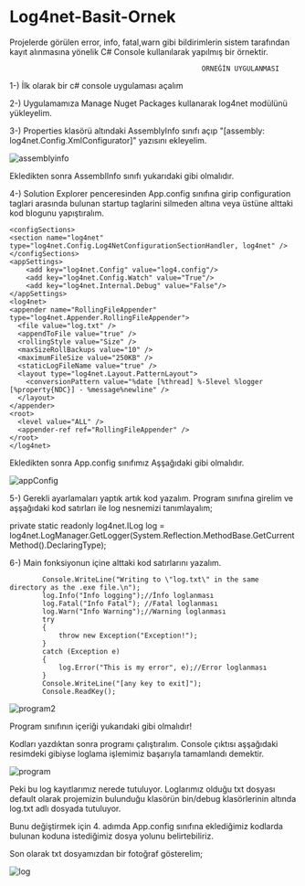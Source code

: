 # Log4net-Basit-Ornek
Projelerde görülen error, info, fatal,warn gibi bildirimlerin sistem tarafından kayıt alınmasına yönelik C# Console kullanılarak yapılmış bir örnektir.

                                                   ÖRNEĞİN UYGULANMASI
          
1-) İlk olarak bir c# console uygulaması açalım

2-) Uygulamamıza Manage Nuget Packages kullanarak log4net modülünü yükleyelim.

3-) Properties klasörü altındaki AssemblyInfo sınıfı açıp "[assembly: log4net.Config.XmlConfigurator]" yazısını ekleyelim.

![assemblyinfo](https://user-images.githubusercontent.com/46024317/64182698-4e317080-ce71-11e9-9cd9-628d603ce6c5.PNG)

Ekledikten sonra AssemblInfo sınıfı yukarıdaki gibi olmalıdır.

4-) Solution Explorer penceresinden App.config sınıfına girip configuration taglari arasında bulunan startup taglarini silmeden altına veya üstüne alttaki kod blogunu yapıştıralım.
 
    <configSections>
    <section name="log4net" type="log4net.Config.Log4NetConfigurationSectionHandler, log4net" />
    </configSections>
    <appSettings>
        <add key="log4net.Config" value="log4.config"/>
        <add key="log4net.Config.Watch" value="True"/>
        <add key="log4net.Internal.Debug" value="False"/>
    </appSettings>
    <log4net>
    <appender name="RollingFileAppender" type="log4net.Appender.RollingFileAppender">
      <file value="log.txt" />
      <appendToFile value="true" />
      <rollingStyle value="Size" />
      <maxSizeRollBackups value="10" />
      <maximumFileSize value="250KB" />
      <staticLogFileName value="true" />
      <layout type="log4net.Layout.PatternLayout">
        <conversionPattern value="%date [%thread] %-5level %logger [%property{NDC}] - %message%newline" />
      </layout>
    </appender>
    <root>
      <level value="ALL" />
      <appender-ref ref="RollingFileAppender" />
    </root>
    </log4net>

Ekledikten sonra App.config sınıfımız Aşşağıdaki gibi olmalıdır.

![appConfig](https://user-images.githubusercontent.com/46024317/64183026-db74c500-ce71-11e9-8f99-c8847078c07d.PNG)

5-) Gerekli ayarlamaları yaptık artık kod yazalım. Program sınıfına girelim ve aşşağıdaki kod satırları ile log nesnemizi tanımlayalım;

private static readonly log4net.ILog log = log4net.LogManager.GetLogger(System.Reflection.MethodBase.GetCurrentMethod().DeclaringType);

6-) Main fonksiyonun içine alttaki kod satırlarını yazalım.
            
            Console.WriteLine("Writing to \"log.txt\" in the same directory as the .exe file.\n");
            log.Info("Info logging");//İnfo loglanması
            log.Fatal("Info Fatal"); //Fatal loglanması   
            log.Warn("Info Warning");//Warning loglanması   
            try
            {
                throw new Exception("Exception!");
            }
            catch (Exception e)
            {
                log.Error("This is my error", e);//Error loglanması
            }
            Console.WriteLine("[any key to exit]");
            Console.ReadKey();
            
   ![program2](https://user-images.githubusercontent.com/46024317/64184364-08c27280-ce74-11e9-850e-e30161187332.PNG)  
   
   Program sınıfının içeriği yukarıdaki gibi olmalıdır!
   
Kodları yazdıktan sonra programı çalıştıralım. Console çıktısı aşşağıdaki resimdeki gibiyse loglama işlemimiz başarıyla tamamlandı demektir.
 
 ![program](https://user-images.githubusercontent.com/46024317/64184872-d49b8180-ce74-11e9-9856-751358b98f30.PNG)
 
 Peki bu log kayıtlarımız nerede tutuluyor. Loglarımız olduğu txt dosyası default olarak projemizin bulunduğu klasörün bin/debug klasörlerinin altında log.txt adlı dosyada tutuluyor.
 
 Bunu değiştirmek için 4. adımda App.config sınıfına eklediğimiz kodlarda bulunan <file value="log.txt" /> koduna istediğimiz dosya yolunu belirtebiliriz.
 
 Son olarak txt dosyamızdan bir fotoğraf gösterelim;
 
 ![log](https://user-images.githubusercontent.com/46024317/64184104-a23d5480-ce73-11e9-972c-672364dbdf66.PNG)

 

